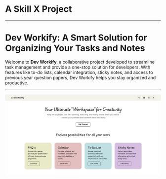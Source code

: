 # A Skill X Project

---

# Dev Workify: A Smart Solution for Organizing Your Tasks and Notes  

Welcome to **Dev Workify**, a collaborative project developed to streamline task management and provide a one-stop solution for developers. With features like to-do lists, calendar integration, sticky notes, and access to previous year question papers, Dev Workify helps you stay organized and productive.

---

<img src="Image/Preview.png">